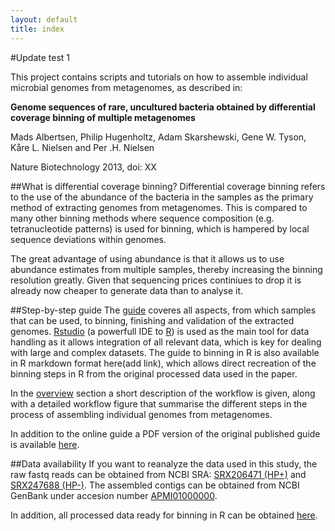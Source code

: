```yaml
---
layout: default
title: index
---
```

#Update test 1

This project contains scripts and tutorials on how to assemble individual microbial genomes from metagenomes, as described in:

**Genome sequences of rare, uncultured bacteria obtained by differential coverage binning of multiple metagenomes**

Mads Albertsen, Philip Hugenholtz, Adam Skarshewski, Gene W. Tyson, Kåre L. Nielsen and Per .H. Nielsen

Nature Biotechnology 2013, doi: XX

##What is differential coverage binning?
Differential coverage binning refers to the use of the abundance of the bacteria in the samples as the primary method of extracting genomes from metagenomes. This is compared to many other binning methods where sequence composition (e.g. tetranucleotide patterns) is used for binning, which is hampered by local sequence deviations within genomes. 

The great advantage of using abundance is that it allows us to use abundance estimates from multiple samples, thereby increasing the binning resolution greatly. Given that sequencing prices continiues to drop it is already now cheaper to generate data than to analyse it.

##Step-by-step guide
The [guide](docs/overview.html) coveres all aspects, from which samples that can be used, to binning, finishing and validation of the extracted genomes. [Rstudio](http://www.rstudio.com/) (a powerfull IDE to [R](http://www.r-project.org/)) is used as the main tool for data handling as it allows integration of all relevant data, which is key for dealing with large and complex datasets. The guide to binning in R is also available in R markdown format here(add link), which allows direct recreation of the binning steps in R from the original processed data used in the paper.

In the [overview](docs/overview.html) section a short description of the workflow is given, along with a detailed workflow figure that summarise the different steps in the process of assembling individual genomes from metagenomes.

In addition to the online guide a PDF version of the original published guide is available [here](https://github.com/MadsAlbertsen/multi-metagenome).

##Data availability
If you want to reanalyze the data used in this study, the raw fastq reads can be obtained from NCBI SRA: [SRX206471 (HP+)](http://www.ncbi.nlm.nih.gov/sra/SRX206471?report=full) and [SRX247688 (HP-)](http://www.ncbi.nlm.nih.gov/sra/SRX247688?report=full). The assembled contigs can be obtained from NCBI GenBank under accesion number [APMI01000000](http://www.ncbi.nlm.nih.gov/nuccore/494587257). 

In addition, all processed data ready for binning in R can be obtained [here](https://dl.dropbox.com/s/989dix16ugyuvrq/Albertsen2013.data.tar.gz).

